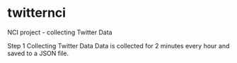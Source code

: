 # twitternci
NCI project - collecting Twitter Data


Step 1
Collecting Twitter Data
Data is collected for 2 minutes every hour and saved to a JSON file.
